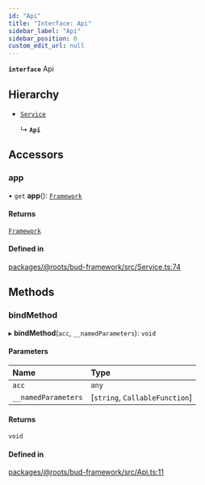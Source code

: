 ```yaml
---
id: "Api"
title: "Interface: Api"
sidebar_label: "Api"
sidebar_position: 0
custom_edit_url: null
---
```


**`interface`** Api

## Hierarchy

- [`Service`](../classes/Service.md)

  ↳ **`Api`**

## Accessors

### app

• `get` **app**(): [`Framework`](../classes/Framework.md)

#### Returns

[`Framework`](../classes/Framework.md)

#### Defined in

[packages/@roots/bud-framework/src/Service.ts:74](https://github.com/roots/bud/blob/017bef370/packages/@roots/bud-framework/src/Service.ts#L74)

## Methods

### bindMethod

▸ **bindMethod**(`acc`, `__namedParameters`): `void`

#### Parameters

| Name | Type |
| :------ | :------ |
| `acc` | `any` |
| `__namedParameters` | [`string`, `CallableFunction`] |

#### Returns

`void`

#### Defined in

[packages/@roots/bud-framework/src/Api.ts:11](https://github.com/roots/bud/blob/017bef370/packages/@roots/bud-framework/src/Api.ts#L11)
